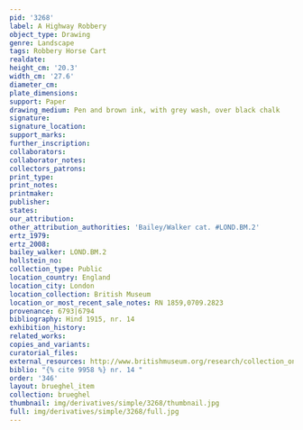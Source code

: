 ```yaml
---
pid: '3268'
label: A Highway Robbery
object_type: Drawing
genre: Landscape
tags: Robbery Horse Cart
realdate: 
height_cm: '20.3'
width_cm: '27.6'
diameter_cm: 
plate_dimensions: 
support: Paper
drawing_medium: Pen and brown ink, with grey wash, over black chalk
signature: 
signature_location: 
support_marks: 
further_inscription: 
collaborators: 
collaborator_notes: 
collectors_patrons: 
print_type: 
print_notes: 
printmaker: 
publisher: 
states: 
our_attribution: 
other_attribution_authorities: 'Bailey/Walker cat. #LOND.BM.2'
ertz_1979: 
ertz_2008: 
bailey_walker: LOND.BM.2
hollstein_no: 
collection_type: Public
location_country: England
location_city: London
location_collection: British Museum
location_or_most_recent_sale_notes: RN 1859,0709.2823
provenance: 6793|6794
bibliography: Hind 1915, nr. 14
exhibition_history: 
related_works: 
copies_and_variants: 
curatorial_files: 
external_resources: http://www.britishmuseum.org/research/collection_online/collection_object_details.aspx?objectId=712302&partId=1&searchText=1859%2C0709.2823&page=1
biblio: "{% cite 9958 %} nr. 14 "
order: '346'
layout: brueghel_item
collection: brueghel
thumbnail: img/derivatives/simple/3268/thumbnail.jpg
full: img/derivatives/simple/3268/full.jpg
---
```

